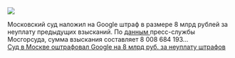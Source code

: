 <!--2025-01-14 14:58:54-->
<div class="yb">
  <div class="rss smaller1 habr"><img src="https://habrastorage.org/getpro/habr/upload_files/950/bdd/601/950bdd601012fe1d1197470313844f11.jpg" /><p>Московский суд наложил на Google штраф в размере 8 млрд рублей за неуплату предыдущих взысканий. По <a href="https://t.me/moscowcourts/5620" rel="noopener noreferrer nofollow">данным </a>пресс-службы Мосгорсуда, сумма взыскания составляет 8 008 684 193... <br><a class="light" href="https://habr.com/ru/news/873620/?utm_source=habrahabr&utm_medium=rss&utm_campaign=873620">Суд в Москве оштрафовал Google на 8 млрд руб. за неуплату штрафов</a></div>
</div>
